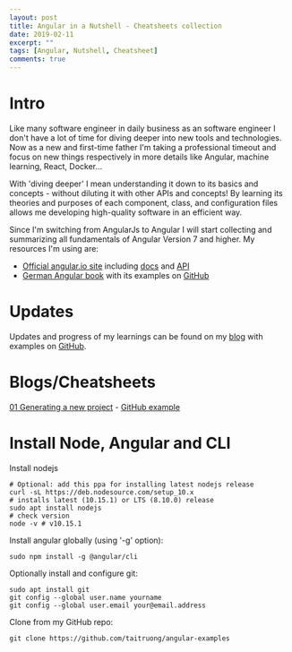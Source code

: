 ```yaml
---
layout: post
title: Angular in a Nutshell - Cheatsheets collection
date: 2019-02-11
excerpt: ""
tags: [Angular, Nutshell, Cheatsheet]
comments: true
---
```


# Intro

Like many software engineer in daily business as an software engineer I don't have a lot of time for diving deeper into new tools and technologies. Now as a new and first-time father I'm taking a professional timeout and focus on new things respectively in more details like Angular, machine learning, React, Docker...

With 'diving deeper' I mean understanding it down to its basics and concepts - without diluting it with other APIs and concepts! By learning its theories and purposes of each component, class, and configuration files allows me developing high-quality software in an efficient way.

Since I'm switching from AngularJs to Angular I will start collecting and summarizing all fundamentals of Angular Version 7 and higher. My resources I'm using are:

- [Official angular.io site](https://angular.io) including [docs](https://angular.io/docs) and [API](https://angular.io/api)
- [German Angular book](https://angular-buch.com/blog) with its examples on [GitHub](https://github.com/book-monkey2-build)

# Updates
Updates and progress of my learnings can be found on my [blog](http://software-developer.org) with examples on [GitHub](https://github.com/taitruong/angular-examples).

# Blogs/Cheatsheets
[01 Generating a new project](http://software-developer.org/2019/02/11/Angular-cheatsheet-01-new-project/) - [GitHub example](https://github.com/taitruong/angular-examples/tree/master/Cheatsheet01Project)


# Install Node, Angular and CLI
Install nodejs

```
# Optional: add this ppa for installing latest nodejs release
curl -sL https://deb.nodesource.com/setup_10.x
# installs latest (10.15.1) or LTS (8.10.0) release
sudo apt install nodejs
# check version
node -v # v10.15.1
```

Install angular globally (using '-g' option):
```
sudo npm install -g @angular/cli
```

Optionally install and configure git:
```
sudo apt install git
git config --global user.name yourname
git config --global user.email your@email.address
```

Clone from my GitHub repo:
```
git clone https://github.com/taitruong/angular-examples
```
